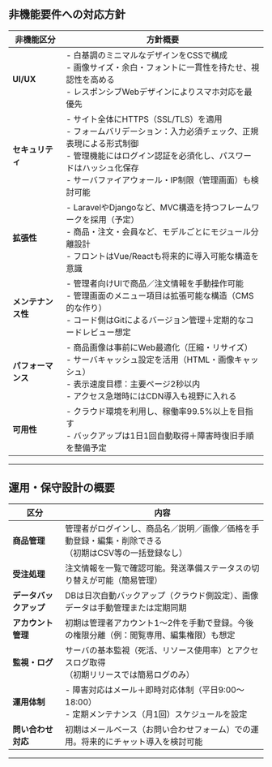 
## 非機能要件への対応方針

| 非機能区分 | 方針概要 |
|------------|----------|
| **UI/UX** | - 白基調のミニマルなデザインをCSSで構成<br>- 画像サイズ・余白・フォントに一貫性を持たせ、視認性を高める<br>- レスポンシブWebデザインによりスマホ対応を最優先 |
| **セキュリティ** | - サイト全体にHTTPS（SSL/TLS）を適用<br>- フォームバリデーション：入力必須チェック、正規表現による形式制御<br>- 管理機能にはログイン認証を必須化し、パスワードはハッシュ化保存<br>- サーバファイアウォール・IP制限（管理画面）も検討可能 |
| **拡張性** | - LaravelやDjangoなど、MVC構造を持つフレームワークを採用（予定）<br>- 商品・注文・会員など、モデルごとにモジュール分離設計<br>- フロントはVue/Reactも将来的に導入可能な構造を意識 |
| **メンテナンス性** | - 管理者向けUIで商品／注文情報を手動操作可能<br>- 管理画面のメニュー項目は拡張可能な構造（CMS的な作り）<br>- コード側はGitによるバージョン管理＋定期的なコードレビュー想定 |
| **パフォーマンス** | - 商品画像は事前にWeb最適化（圧縮・リサイズ）<br>- サーバキャッシュ設定を活用（HTML・画像キャッシュ）<br>- 表示速度目標：主要ページ2秒以内<br>- アクセス急増時にはCDN導入も視野に入れる |
| **可用性** | - クラウド環境を利用し、稼働率99.5%以上を目指す<br>- バックアップは1日1回自動取得＋障害時復旧手順を整備予定 |

---

## 運用・保守設計の概要

| 区分 | 内容 |
|------|------|
| **商品管理** | 管理者がログインし、商品名／説明／画像／価格を手動登録・編集・削除できる<br>（初期はCSV等の一括登録なし） |
| **受注処理** | 注文情報を一覧で確認可能。発送準備ステータスの切り替えが可能（簡易管理） |
| **データバックアップ** | DBは日次自動バックアップ（クラウド側設定）、画像データは手動管理または定期同期 |
| **アカウント管理** | 初期は管理者アカウント1〜2件を手動で登録。今後の権限分離（例：閲覧専用、編集権限）も想定 |
| **監視・ログ** | サーバの基本監視（死活、リソース使用率）とアクセスログ取得<br>（初期リリースでは簡易ログのみ） |
| **運用体制** | - 障害対応はメール＋即時対応体制（平日9:00〜18:00）<br>- 定期メンテナンス（月1回）スケジュールを設定 |
| **問い合わせ対応** | 初期はメールベース（お問い合わせフォーム）での運用。将来的にチャット導入を検討可能 |

---